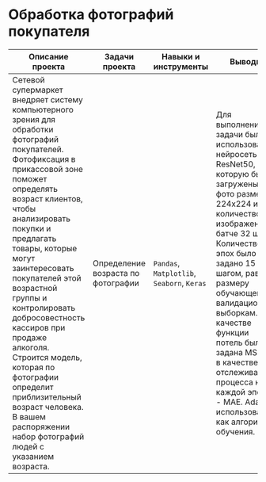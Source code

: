 # Обработка фотографий покупателя
Описание проекта|Задачи проекта|Навыки и инструменты|Выводы|Статус проекта
---|---|---|---|---
Сетевой супермаркет внедряет систему компьютерного зрения для обработки фотографий покупателей. Фотофиксация в прикассовой зоне поможет определять возраст клиентов, чтобы анализировать покупки и предлагать товары, которые могут заинтересовать покупателей этой возрастной группы и контролировать добросовестность кассиров при продаже алкоголя. Строится модель, которая по фотографии определит приблизительный возраст человека. В вашем распоряжении набор фотографий людей с указанием возраста.|Определение возраста по фотографии|`Pandas`, `Matplotlib`, `Seaborn`, `Keras`|Для выполнения задачи была использована нейросеть ResNet50, в которую были загружены фото размером 224х224 и количеством изображений в батче 32 шт. Количество эпох было задано 15 с шагом, равным размеру обучающей и валидационной выборкам.В качестве функции потель была задана MSE, а в качестве отслеживания процесса на каждой эпохе - MAE. Adam использовался как алгоритм обучения.|Завершен
